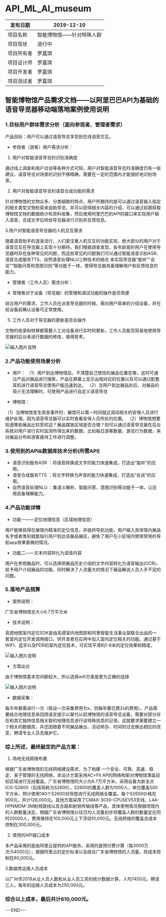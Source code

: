 # API_ML_AI_museum

| 发布日期   | 2019-12-10     |
| ---------- | -------------- |
| 项目名称   | 智能博物馆——针对特殊人群 |
| 项目现状   | 进行中         |
| 项目所有者 | 罗嘉琪         |
| 项目设计师 | 罗嘉琪         |
| 项目开发者 | 罗嘉琪         |
| 项目测试者 | 罗嘉琪         |

## 智能博物馆产品需求文档——以阿里巴巴API为基础的语音导览器移动端落地案例使用说明

### 1.目标用户群体需求分析（面向参观者、管理者需求）

产品目标：用户可以通过语音导览享受到在线语音交互。

- 参观者（游客）用户需求分析：

1. 用户对智能语音导览的识别准确度

通过线上调查和用户访谈等各种方式可知，用户对智能语音导览的准确度仍有一些建议，语音导览对场景的识别不够精确，需要在一定的范围内才能很好地识别场景。

2. 用户对智能语音导览的语音合成功能的需求

针对博物馆的文物众多、分类细致的特点，用户所期待的是可以通过语音输入指定的相关类型文物检索来自助导览，并可以获得相关内容的介绍，可以通过前期获取博物馆文物的数据统计和资料收集，然后使用阿里巴巴的API的接口来实现用户输入语音，合成文字后转给导览器进行识别并反馈信息。

3.用户对智能语音导览器的人机交互需求

随着语音助手的逐渐流行，人们更注重人机交互的功能实现，绝大部分的用户对于语音交互在导览器上实现十分期待，我们根据调查发现，各年龄层的用户在使用导览器时存在各种常见的问题，而这些常见的问题我们可以通过智能语音识别ASR、语音合成服务TTS、自然语音处理NLU三种技术的结合
来实现导览器“能听”"会说"“智能问答和意图识别”等功能于一体，使得导览器具备理解用户和反馈信息的能力。

- 管理者（工作人员）需求分析：

4. 管理者对于设备（导览器）的管理和调试功能的操作是否简便

综合用户的需求，工作人员在派发导览器的时候，需向用户简单的介绍设备，并在给设备前确认设备可正常使用。

5. 工作人员对于导览器的更新是否会操作

文物的收录和转移都需要人工对设备进行实时的更新，工作人员能否简易地使用导览器的后台来进行数据的修改，值得思考。

![输入图片说明](https://images.gitee.com/uploads/images/2019/1113/075313_e57bd2b6_1831543.png "微信图片_20191112211607.png")
 
### 2.产品功能使用场景分析

- 用户： 
（1）用户到达博物馆后，不清楚自己想找的展品位置在哪，这时可通过产品对展品进行搜索，产品在屏幕上显示出相对应的位置以及可以通过配套耳机进行语音导览使用户能迅速到达。
（2）当用户到达展品处后，对展品的简介无法理解时，可使用产品进行自定义语音导览

- 博物馆：

（1）当博物馆发生突发事件时，展馆可以第一时间就近调动相关的安保人员进行维护处理。因为语音导览器可以实时查看安保人员所处的位置。
（2）博物馆想要知道哪些展品比较受欢迎？展品摆放区域是否合理？则可以通过语音导览器在后台系统对用户进行实时监测所得出来的数据，比如每日游客数量、游览行为数据，来对展品分布和游客接待工作进行调整。

### 3.使用到的API&数据库技术分析(所需API)

- 语音识别服务ASR ：将语音转换成文字的能力快速集成，打造出“能听”的应用。
- 语音合成服务TTS ：将文字转换为声音的能力快速集成，打造出“会说”的应用。
- 自然语音处理NLU ：集语义解析、智能问答、意图识别等功能于一体，让应用具备理解能力。

### 4.产品功能详情

- 功能一——定位地理信息（区域地理信息）

用户能够获得在展馆内精准的定位信息，并提供导航功能，用户输入具体馆内展品名字或者类别就能指引用户到达该展品展区，避免了用户在小区域内使用常用的导航app效果甚微的情况。

- 功能二——文本内容转化为语音内容

用户在参观展品时，可以选择把展品历史介绍的文字内容转化为语音输出(OCR)，给予用户介绍展品的功能，同时解决了人流量大的情况下展品解说人员人手不足的问题。

### 5.落地产品预算

- 案例说明：

广东省博物馆总大小6.7万平方米

- 技术说明：

高德地图室内定位SDK是由高德室内地图部和阿里智能生活事业部联合出品的一套室内定位开发调用接口，供开发者在应用中加入室内定位相关的功能。通过基于WIFI、蓝牙以及PDR的室内定位技术，可实现平滑的1-8米的定位效果和精度。

![输入图片说明](https://images.gitee.com/uploads/images/2019/1113/075516_4d1e7967_1831543.png "1.png")
 

- 方案出台 

由于博物馆基本空间都较大，所以选择wifi方案是更为正确的选择

![输入图片说明](https://images.gitee.com/uploads/images/2019/1113/075642_3e43a058_1831543.png "2.png")
 
- 数据采集：

每半年都需进行一次（假设一次采集费用为x，则每年要花费2x的费用）。产品需要结合地理信息来回馈语言提示以替代以前博物馆的语音导览设备，需要对部分存在和其它独特信息相关联的地理信息进行该特殊信息的记录。这就要求需要建立一个相关的数据库，并还因随着不同展品展出、活动举办、时间的过去做出相应的改变，聘请专业人员去维护它。

### 综上所述，最终敲定的产品方案：

1. 场地无线网络布置

根据广东省博物馆的无线网络建设需求，为了构建 一个安全、可靠、高速、稳定、易于管理的无线网络，本设计方案采用AC+Fit AP的网络构架对博物馆薄盖目标区域进行无线覆盖。广东省博物馆的大小为6.7万平方米，采用设备为新支点ICG-S2600（后续简称为S2600），S2600的覆盖人群为1000人，单位覆盖500平方米，预计使用140个S2600对场馆进行无线网络全覆盖。每个S2600价格在900元，共计126,000元。其他方面采用了CMAX-3030-CPUSEV53天线、L4A-HPNMDM-3M射频跳线以及合路和射频传输线等产品，具体使用情况根据场馆内的人群数量决定，根据广东省博物馆以往日均人流量初步将覆盖人群的数量定在同时20000人，费用保持在100,000元上下浮动10,000元。无线网络的覆盖总成本控制在300,000元。

2. 使用的API接口成本

本产品采用的是由阿里云提供的API服务，采用的是预付费计算（每3000万次/54000元），根据阿里云的定价标准以及结合广东省博物馆的人流量，将成本控制在60,000元。

3.数据库运维人员成本

以广州市2019从业人员人数和从业人员工资的统计数据计算，人均7450元，聘请三人，每年的运维人员成本为250,000元。

### 综合以上成本，最后共计610,000元。


---END---

